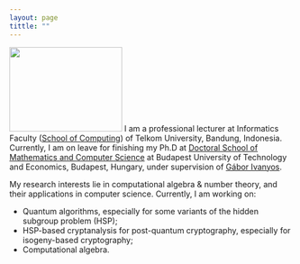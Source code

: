 ```yaml
---
layout: page
tittle: ""
---
```


<img src="https://github.com/imranjhey/imranjhey.github.io/blob/master/IMG_0145.jpg"
     width="200"
     height="150" />
I am a professional lecturer at Informatics Faculty ([School of Computing](https://telkomuniversity.ac.id/en/school-of-informatics/)) of Telkom University, Bandung, Indonesia. Currently, I am on leave for finishing my Ph.D at [Doctoral School of Mathematics and Computer Science](https://doktori.math.bme.hu/english/index-E.html) at Budapest University of Technology and Economics, Budapest, Hungary, under supervision of [Gábor Ivanyos](http://old.sztaki.hu/~ivanyos/). 


My research interests lie in computational algebra & number theory, and their applications in computer science. Currently, I am working on:
- Quantum algorithms, especially for some variants of the hidden subgroup problem (HSP);
- HSP-based cryptanalysis for post-quantum cryptography, especially for isogeny-based cryptography;
- Computational algebra.
